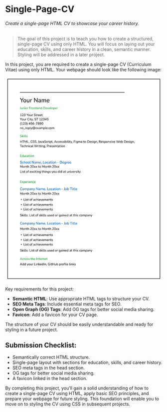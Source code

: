 # Single-Page-CV
###### Create a single-page HTML CV to showcase your career history.

> The goal of this project is to teach you how to create a structured, single-page CV using only HTML. You will focus on laying out your education, skills, and career history in a clean, semantic manner. Styling will be addressed in a later project.

In this project, you are required to create a single-page CV (Curriculum Vitae) using only HTML. Your webpage should look like the following image:

![Example of a cv](img/resume-template.webp)

Key requirements for this project:
+ **Semantic HTML**: Use appropriate HTML tags to structure your CV.
+ **SEO Meta Tags**: Include essential meta tags for SEO.
+ **Open Graph (OG) Tags**: Add OG tags for better social media sharing.
+ **Favicon**: Add a favicon for your CV page.

The structure of your CV should be easily understandable and ready for styling in a future project.


## Submission Checklist:

- Semantically correct HTML structure.
- Single-page layout with sections for education, skills, and career history.
- SEO meta tags in the head section.
- OG tags for better social media sharing.
- A favicon linked in the head section.

By completing this project, you’ll gain a solid understanding of how to create a single-page CV using HTML, apply basic SEO principles, and prepare your webpage for future styling. This foundation will enable you to move on to styling the CV using CSS in subsequent projects.